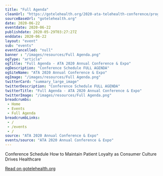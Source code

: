 ```yaml
--- 
title: "Full Agenda"
cleanUrl: "https://gotelehealth.org/2020-ata-telehealth-conference/program-overview/agenda/?featuredId=633944"
sourceBaseUrl: "gotelehealth.org"
date: 2020-06-22
eventdate: 2020-06-22
publishdate: 2020-05-29T03:27:27Z
enddate: 2020-06-22
layout: "event"
sub: "events"
eventCancelled: "null"
banner : "/images/resources/Full Agenda.png"
ogType: "article"
ogTitle: "Full Agenda - ATA 2020 Annual Conference & Expo"
ogDescription: "Conference Schedule FULL AGENDA"
ogSiteName: "ATA 2020 Annual Conference & Expo"
ogImage: "/images/resources/Full Agenda.png"
twitterCard: "summary_large_image"
twitterDescription: "Conference Schedule FULL AGENDA"
twitterTitle: "Full Agenda - ATA 2020 Annual Conference & Expo"
twitterImage: "/images/resources/Full Agenda.png"
breadcrumbs:
 - Home
 - Events
 - Full Agenda
breadcrumbLinks:
 - / 
 - /events
 - / 
source: "ATA 2020 Annual Conference & Expo"
events/source: "ATA 2020 Annual Conference & Expo"
---
```

Conference Schedule How to Maintain Patient Loyalty as Consumer Culture Drives Healthcare  
  
[Read on gotelehealth.org](https://gotelehealth.org/2020-ata-telehealth-conference/program-overview/agenda/?featuredId=633944)
